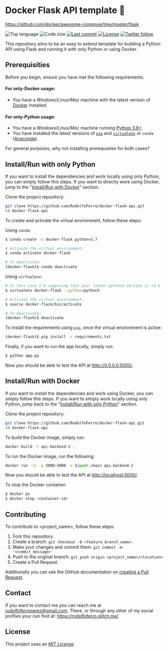 # Docker Flask API template 🐳

https://github.com/docker/awesome-compose/tree/master/flask

<!-- Shields -->
![Top language](https://img.shields.io/github/languages/top/RodolfoFerro/docker-flask-api?style=for-the-badge)
![Code size](https://img.shields.io/github/languages/code-size/RodolfoFerro/docker-flask-api?style=for-the-badge)
[![Last commit](https://img.shields.io/github/last-commit/RodolfoFerro/docker-flask-api?style=for-the-badge)](https://github.com/RodolfoFerro/docker-flask-api/commits/master)
[![License](https://img.shields.io/github/license/RodolfoFerro/docker-flask-api?style=for-the-badge)](https://github.com/RodolfoFerro/docker-flask-api/blob/master/LICENSE)
[![Twitter follow](https://img.shields.io/twitter/follow/rodo_ferro?style=for-the-badge)](https://twitter.com/rodo_ferro/)

<!-- Project description -->
This repository aims to be an easy to extend template for building a Python API using Flask and running it with only Python or using Docker.


## Prerequisities

Before you begin, ensure you have met the following requirements:

#### For only-Docker usage:
* You have a _Windows/Linux/Mac_ machine with the latest version of [Docker](https://www.docker.com/) installed.

#### For only-Python usage:
* You have a _Windows/Linux/Mac_ machine running [Python 3.6+](https://www.python.org/).
* You have installed the latest versions of [`pip`](https://pip.pypa.io/en/stable/installing/) and [`virtualenv`](https://virtualenv.pypa.io/en/stable/installation/) or `conda` ([Anaconda](https://www.anaconda.com/distribution/)).

For general purposes, why not installing prerequisites for both cases?


## Install/Run with only Python

If you want to install the dependencies and work locally using only Python, you can simply follow this steps. If you want to directly work using Docker, jump to the "[Install/Run with Docker](https://github.com/RodolfoFerro/docker-flask-api#installrun-with-docker)" section.

Clone the project repository:
```bash
git clone https://github.com/RodolfoFerro/docker-flask-api.git
cd docker-flask-api
```

To create and activate the virtual environment, follow these steps:

Using `conda`:
```bash
$ conda create -n docker-flask python=3.7

# Activate the virtual environment:
$ conda activate docker-flask

# To deactivate:
(docker-flask)$ conda deactivate
```

Using `virtualenv`:
```bash
# In this case I'm supposing that your latest python3 version is +3.6
$ virtualenv docker-flask --python=python3

# Activate the virtual environment:
$ source docker-flask/bin/activate

# To deactivate:
(docker-flask)$ deactivate
```

To install the requirements using `pip`, once the virtual environment is active:
```bash
(docker-flask)$ pip install -r requirements.txt
```

Finally, if you want to run the app locally, simply run:
```bash
$ python app.py
```

Now you should be able to test the API at <http://0.0.0.0:5000/>.

## Install/Run with Docker

If you want to install the dependencies and work using Docker, you can simply follow this steps. If you want to simply work locally using only Python, jump back to the "[Install/Run with only Python](https://github.com/RodolfoFerro/docker-flask-api#installrun-with-only-python)" section.

Clone the project repository:
```bash
git clone https://github.com/RodolfoFerro/docker-flask-api.git
cd docker-flask-api
```

To build the Docker image, simply run:

```bash
docker build -t api-backend-2 .
```

To run the Docker image, run the following:
```bash
docker run -it -p 5000:5000 -v $(pwd):/main api-backend-2
```

Now you should be able to test the API at <http://localhost:5000/>.

To stop the Docker container:
```bash
$ docker ps
$ docker stop <container-id>
```

## Contributing

To contribute to <project_name>, follow these steps:

1. Fork this repository.
2. Create a branch: `git checkout -b <feature_branch_name>`.
3. Make your changes and commit them: `git commit -m '<commit_message>'`
4. Push to the original branch: `git push origin <project_name>/<location>`
5. Create a Pull Request.

Additionally you can see the GitHub documentation on [creating a Pull Request](https://help.github.com/en/github/collaborating-with-issues-and-pull-requests/creating-a-pull-request).


<!-- ## Contributors

Thanks to the following people who have contributed to this project:

* @RodolfoFerro 📖💻 -->


## Contact

If you want to contact me you can reach me at <rodolfoferroperez@gmail.com>. There, or through any other of my social profiles your can find at: <https://rodolfoferro.glitch.me/>


## License

This project uses an [MIT License](https://github.com/RodolfoFerro/docker-flask-api/blob/master/LICENSE).
